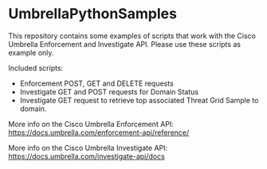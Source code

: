 # UmbrellaPythonSamples

This repository contains some examples of scripts that work with the Cisco Umbrella Enforcement and Investigate API. Please use these scripts as example only.

Included scripts: 
* Enforcement POST, GET and DELETE requests 
* Investigate GET and POST requests for Domain Status 
* Investigate GET request to retrieve top associated Threat Grid Sample to domain.

More info on the Cisco Umbrella Enforcement API: https://docs.umbrella.com/enforcement-api/reference/

More info on the Cisco Umbrella Investigate API: https://docs.umbrella.com/investigate-api/docs

